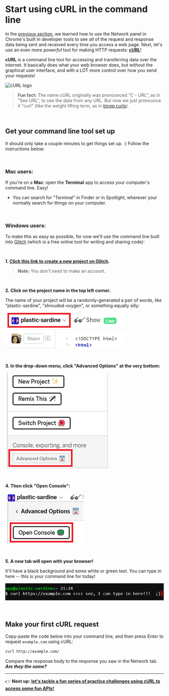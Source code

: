 # Start using cURL in the command line

In the [previous section](https://github.com/LearningNerd/intro-apis-workshop/blob/master/network-tab.md), we learned how to use the Network panel in Chrome's built in developer tools to see *all* of the request and response data being sent and received every time you access a web page. Next, let's use an even *more powerful* tool for making HTTP requests: [**cURL**](https://en.wikipedia.org/wiki/CURL)!

**cURL** is a command line tool for accessing and transferring data over the internet. It basically does what your web browser does, but without the graphical user interface, and with a LOT more control over how you send your requests!

![cURL logo](https://upload.wikimedia.org/wikipedia/commons/thumb/8/8a/Curl-logo.svg/320px-Curl-logo.svg.png)

  > **Fun fact:** The name cURL originally was pronounced "C - URL", as in "See URL", to see the data from any URL. But now we just pronounce it "curl" (like the weight lifting term, as in [bicep curls](https://en.wikipedia.org/wiki/Biceps_curl)).

<br/>

## Get your command line tool set up

It should only take a couple minutes to get things set up. :) Follow the instructions below:

<br/>

### Mac users:

If you're on a **Mac**: open the **Terminal** app to access your computer's command line. Easy!

  - You can search for "Terminal" in Finder or in Spotlight, wherever your normally search for things on your computer.

<br/>

### Windows users:

To make this as easy as possible, for now we'll use the command line built into [Glitch](https://glitch.com) (which is a free online tool for writing and sharing code):

<br/>

**1. [Click this link to **create a new project on Glitch**](https://glitch.com/edit/#!/remix/hello-website).**

  > **Note:** You don't need to make an account.

<br/>

**2. Click on the project name in the top left corner.**

The name of your project will be a randomly-generated a pair of words, like "plastic-sardine", "shrouded-oxygen", or something equally silly:

![Glitch project link](https://github.com/LearningNerd/intro-apis-workshop/blob/master/images/glitch-1.png)

<br/>

**3. In the drop-down menu, click "Advanced Options" at the very bottom:**

![Glitch advanced options menu](https://github.com/LearningNerd/intro-apis-workshop/blob/master/images/glitch-2.png)

<br/>

**4. Then click "Open Console":**
  
![Glitch open console](https://github.com/LearningNerd/intro-apis-workshop/blob/master/images/glitch-3.png)

<br/>

**5. A new tab will open with your browser!**

It'll have a black background and some white or green text. You can type in here -- this is your command line for today!

![Using the console in Glitch](https://github.com/LearningNerd/intro-apis-workshop/blob/master/images/glitch-4.png)

<br/>

## Make your first cURL request

Copy-paste the code below into your command line, and then press Enter to request `example.com` using cURL:

```bash
curl http://example.com/
```

Compare the response body to the response you saw in the Network tab. ***Are they the same?***

<hr/>

:point_right: **Next up:** [**let's tackle a fun series of practice challenges using cURL to access some fun APIs!**](https://github.com/LearningNerd/intro-apis-workshop/blob/master/api-challenges-1.md)
